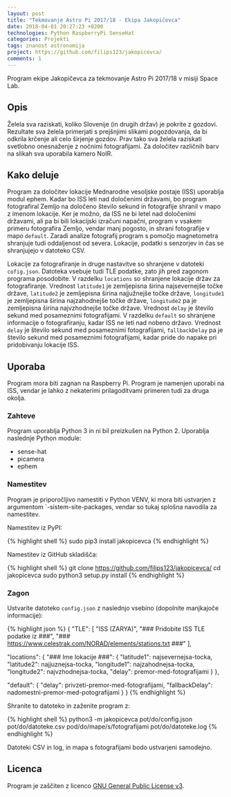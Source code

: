 ```yaml
---
layout: post
title: "Tekmovanje Astro Pi 2017/18 - Ekipa Jakopičevca"
date: 2018-04-01 20:27:23 +0200
technologies: Python RaspberryPi SenseHat
categories: Projekti
tags: znanost astronomija
project: https://github.com/filips123/jakopicevca/
comments: 1
---
```


Program ekipe Jakopičevca za tekmovanje Astro Pi 2017/18 v misiji Space Lab.

<!--more-->

## Opis

Želela sva raziskati, koliko Slovenije (in drugih držav) je pokrite z gozdovi. Rezultate sva želela primerjati s prejšnjimi slikami pogozdovanja, da bi odkrila krčenje ali celo širjenje gozdov. Prav tako sva želela raziskati svetlobno onesnaženje z nočnimi fotografijami. Za določitev različnih barv na slikah sva uporabila kamero NoIR.

## Kako deluje

Program za določitev lokacije Mednarodne vesoljske postaje (ISS) uporablja modul ephem. Kadar bo ISS leti nad določenimi državami, bo program fotografiral Zemljo na določeno število sekund in fotografije shranil v mapo z imenom lokacije. Ker je možno, da ISS ne bi letel nad določenimi državami, ali pa bi bili lokacijski izračuni napačni, program v vsakem primeru fotografira Zemljo, vendar manj pogosto, in shrani fotografije v mapo `default`. Zaradi analize fotografij program s pomočjo magnetometra shranjuje tudi oddaljenost od severa. Lokacije, podatki s senzorjev in čas se shranjujejo v datoteko CSV.

Lokacije za fotografiranje in druge nastavitve so shranjene v datoteki `cofig.json`. Datoteka vsebuje tudi TLE podatke, zato jih pred zagonom programa posodobite. V razdelku `locations` so shranjene lokacije držav za fotografiranje.  Vrednost `latitude1` je zemljepisna širina najsevernejše točke države, `latitude2` je zemljepisna širina najjužnejše točke države, `longitude1` je zemljepisna širina najzahodnejše točke države, `longitude2` pa je zemljepisna širina najvzhodnejše točke države. Vrednost `delay` je število sekund med posameznimi fotografijami. V razdelku `default` so shranjene informacije o fotografiranju, kadar ISS ne leti nad nobeno državo. Vrednost `delay` je število sekund med posameznimi fotografijami, `fallbackDelay` pa je število sekund med posameznimi fotografijami, kadar pride do napake pri pridobivanju lokacije ISS.

## Uporaba

Program mora biti zagnan na Raspberry Pi. Program je namenjen uporabi na ISS, vendar je lahko z nekaterimi prilagoditvami primeren tudi za druga okolja.

### Zahteve

Program uporablja Python 3 in ni bil preizkušen na Python 2. Uporablja naslednje Python module:

* sense-hat
* picamera
* ephem

### Namestitev

Program je priporočljivo namestiti v Python VENV, ki mora biti ustvarjen z argumentom `-sistem-site-packages, vendar so tukaj splošna navodila za namestitev.

Namestitev iz PyPI:

{% highlight shell %}
sudo pip3 install jakopicevca
{% endhighlight %}

Namestitev iz GitHub skladišča:

{% highlight shell %}
git clone https://github.com/filips123/jakopicevca/
cd jakopicevca
sudo python3 setup.py install
{% endhighlight %}

### Zagon

Ustvarite datoteko `config.json` z naslednjo vsebino (dopolnite manjkajoče informacije):

{% highlight json %}
{
  "TLE": [
    "ISS (ZARYA)",
    "### Pridobite ISS TLE podatke iz ###",
    "### https://www.celestrak.com/NORAD/elements/stations.txt ###"
  ],

  "locations": {
      "### Ime lokacije ###": {
      "latitude1": najsevernejsa-tocka,
      "latitude2": najjuznejsa-tocka,
      "longitude1": najzahodnejsa-tocka,
      "longitude2": najvzhodnejsa-tocka,
      "delay": premor-med-fotografijami
      }
  },

  "default": {
    "delay": privzeti-premor-med-fotografijami,
    "fallbackDelay": nadomestni-premor-med-potografijami
  }
}
{% endhighlight %}

Shranite to datoteko in zaženite program z:

{% highlight shell %}
python3 -m jakopicevca pot/do/config.json pot/do/datoteke.csv pod/do/mape/s/fotografijami pot/do/datoteke.log
{% endhighlight %}

Datoteki CSV in log, in mapa s fotografijami bodo ustvarjeni samodejno.

## Licenca

Program je zaščiten z licenco [GNU General Public License v3](https://www.gnu.org/licenses/gpl-3.0.en.html).
